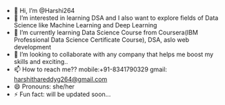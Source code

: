 - 👋 Hi, I’m @Harshi264
- 👀 I’m interested in learning DSA and I also want to explore fields of Data Science like Machine Learning and Deep Learning
- 🌱 I’m currently learning Data Science Course from Coursera(IBM Professional Data Science Certificate Course), DSA, aslo web development
- 💞️ I’m looking to collaborate with any company that helps me boost my skills and exciting..
- 📫 How to reach me?? mobile:+91-8341790329 gmail: harshithareddyg264@gmail.com
- 😄 Pronouns: she/her
- ⚡ Fun fact: will be updated soon...

<!---
Harshi264/Harshi264 is a ✨ special ✨ repository because its `README.md` (this file) appears on your GitHub profile.
You can click the Preview link to take a look at your changes.
--->
